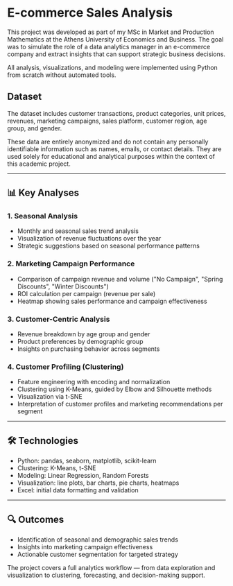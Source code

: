 # E-commerce Sales Analysis

This project was developed as part of my MSc in Market and Production Mathematics at the Athens University of Economics and Business. 
The goal was to simulate the role of a data analytics manager in an e-commerce company and extract insights that can support strategic business decisions.

All analysis, visualizations, and modeling were implemented using Python from scratch without automated tools.

## Dataset
The dataset includes customer transactions, product categories, unit prices, revenues, marketing campaigns, sales platform, customer region, age group, and gender. 

These data are entirely anonymized and do not contain any personally identifiable information such as names, emails, or contact details. 
They are used solely for educational and analytical purposes within the context of this academic project.

---

## 📊 Key Analyses

### 1. Seasonal Analysis
- Monthly and seasonal sales trend analysis
- Visualization of revenue fluctuations over the year
- Strategic suggestions based on seasonal performance patterns

### 2. Marketing Campaign Performance
- Comparison of campaign revenue and volume ("No Campaign", "Spring Discounts", "Winter Discounts")
- ROI calculation per campaign (revenue per sale)
- Heatmap showing sales performance and campaign effectiveness

### 3. Customer-Centric Analysis
- Revenue breakdown by age group and gender
- Product preferences by demographic group
- Insights on purchasing behavior across segments

### 4. Customer Profiling (Clustering)
- Feature engineering with encoding and normalization
- Clustering using K-Means, guided by Elbow and Silhouette methods
- Visualization via t-SNE
- Interpretation of customer profiles and marketing recommendations per segment

---

## 🛠 Technologies
- Python: pandas, seaborn, matplotlib, scikit-learn
- Clustering: K-Means, t-SNE
- Modeling: Linear Regression, Random Forests
- Visualization: line plots, bar charts, pie charts, heatmaps
- Excel: initial data formatting and validation

---

## 🔍 Outcomes
- Identification of seasonal and demographic sales trends
- Insights into marketing campaign effectiveness
- Actionable customer segmentation for targeted strategy

The project covers a full analytics workflow — from data exploration and visualization to clustering, forecasting, and decision-making support.
